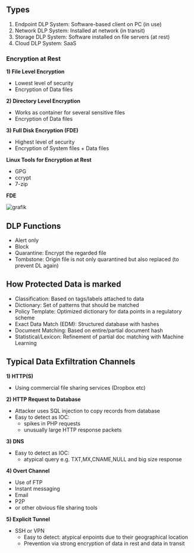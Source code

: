 ## Types
1. Endpoint DLP System: Software-based client on PC (in use)
2. Network DLP System: Installed at network (in transit)
3. Storage DLP System: Software installed on file servers (at rest)
4. Cloud DLP System: SaaS

### Encryption at Rest

**1) File Level Encryption**
- Lowest level of security
- Encryption of Data files

**2) Directory Level Encryption**
- Works as container for several sensitive files
- Encryption of Data files

**3) Full Disk Encryption (FDE)**
- Highest level of security
- Encryption of System files + Data files

**Linux Tools for Encryption at Rest**
- GPG
- ccrypt
- 7-zip


**FDE**

![grafik](https://user-images.githubusercontent.com/84674087/131902185-1e3a7742-4a72-4194-8a64-3703400074a3.png)



## DLP Functions
- Alert only
- Block
- Quarantine: Encrypt the regarded file
- Tombstone: Origin file is not only quarantined but also replaced (to prevent DL again)


## How Protected Data is marked
- Classification: Based on tags/labels attached to data
- Dictionary: Set of patterns that should be matched
- Policy Template: Optimized dictionary for data points in a regulatory scheme
- Exact Data Match (EDM): Structured database with hashes
- Document Matching: Based on entire/partial document hash
- Statistical/Lexicon: Refinement of partial doc matching with Machine Learning

## Typical Data Exfiltration Channels

**1) HTTP(S)**
- Using commercial file sharing services (Dropbox etc)

**2) HTTP Request to Database**
- Attacker uses SQL injection to copy records from database
- Easy to detect as IOC:
   - spikes in PHP requests
   - unusually large HTTP response packets

**3) DNS**
- Easy to detect as IOC:
   - atypical query e.g. TXT,MX,CNAME,NULL and big size response

**4) Overt Channel**
- Use of FTP
- Instant messaging
- Email
- P2P
- or other obvious file sharing tools

**5) Explicit Tunnel**
- SSH or VPN
   - Easy to detect: atypical enpoints due to their geographical location
   - Prevention via strong encryption of data in rest and data in transit
